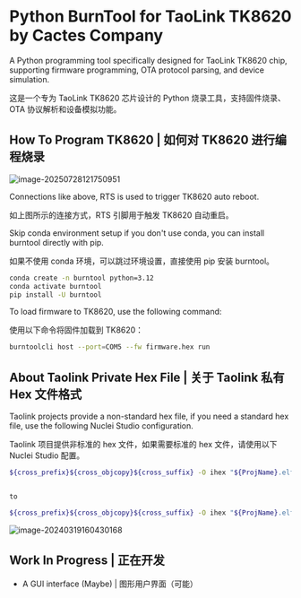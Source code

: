 # Python BurnTool for TaoLink TK8620 by Cactes Company

A Python programming tool specifically designed for TaoLink TK8620 chip, supporting firmware programming, OTA protocol parsing, and device simulation.

这是一个专为 TaoLink TK8620 芯片设计的 Python 烧录工具，支持固件烧录、OTA 协议解析和设备模拟功能。

## How To Program TK8620 | 如何对 TK8620 进行编程烧录

![image-20250728121750951](https://img.cactes.com/20250728-121803-645.png)

Connections like above, RTS is used to trigger TK8620 auto reboot.

如上图所示的连接方式，RTS 引脚用于触发 TK8620 自动重启。

Skip conda environment setup if you don't use conda, you can install burntool directly with pip.

如果不使用 conda 环境，可以跳过环境设置，直接使用 pip 安装 burntool。

```bash
conda create -n burntool python=3.12
conda activate burntool
pip install -U burntool
```

To load firmware to TK8620, use the following command:

使用以下命令将固件加载到 TK8620：

```bash
burntoolcli host --port=COM5 --fw firmware.hex run
```

## About Taolink Private Hex File | 关于 Taolink 私有 Hex 文件格式

Taolink projects provide a non-standard hex file, if you need a standard hex file, use the following Nuclei Studio configuration.

Taolink 项目提供非标准的 hex 文件，如果需要标准的 hex 文件，请使用以下 Nuclei Studio 配置。

```bash
${cross_prefix}${cross_objcopy}${cross_suffix} -O ihex "${ProjName}.elf" "${ProjName}.hex" && "${PWD}\..\..\..\..\..\..\..\Release\Scripts\intelhex2strhex.exe" ${ProjName}.hex


to

${cross_prefix}${cross_objcopy}${cross_suffix} -O ihex "${ProjName}.elf" "${ProjName}.hex" && ${cross_prefix}${cross_objcopy}${cross_suffix} -O ihex "${ProjName}.elf" "${ProjName}_real.hex" && "${PWD}\..\..\..\..\..\..\..\Release\Scripts\intelhex2strhex.exe" ${ProjName}.hex
```

![image-20240319160430168](https://img.cactes.com/20240319-160431-453.png)


## Work In Progress | 正在开发

- A GUI interface (Maybe) | 图形用户界面（可能）
